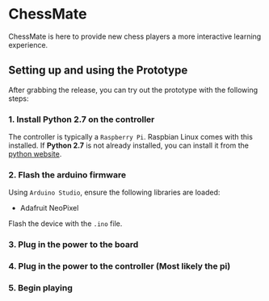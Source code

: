 # ChessMate
ChessMate is here to provide new chess players a more interactive learning experience.

## Setting up and using the Prototype

After grabbing the release, you can try out the prototype with the following steps:

### 1. Install Python 2.7 on the controller

The controller is typically a `Raspberry Pi`. Raspbian Linux comes with this installed.
If **Python 2.7** is not already installed, you can install it from the [python website](https://www.python.org/downloads/).

### 2. Flash the arduino firmware

Using `Arduino Studio`, ensure the following libraries are loaded:
- Adafruit NeoPixel

Flash the device with the `.ino` file.

### 3. Plug in the power to the board

### 4. Plug in the power to the controller (Most likely the pi)

### 5. Begin playing